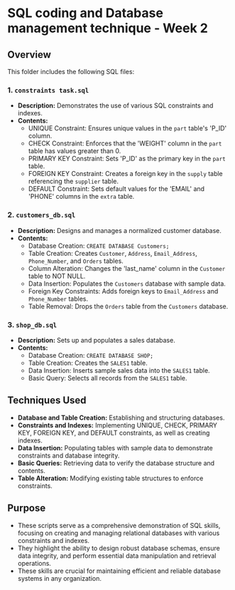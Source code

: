 # SQL coding and Database management technique - Week 2

## Overview
This folder includes the following SQL files:

### 1. **`constraints task.sql`**
   - **Description:** Demonstrates the use of various SQL constraints and indexes.
   - **Contents:**
     - UNIQUE Constraint: Ensures unique values in the `part` table's 'P_ID' column.
     - CHECK Constraint: Enforces that the 'WEIGHT' column in the `part` table has values greater than 0.
     - PRIMARY KEY Constraint: Sets 'P_ID' as the primary key in the `part` table.
     - FOREIGN KEY Constraint: Creates a foreign key in the `supply` table referencing the `supplier` table.
     - DEFAULT Constraint: Sets default values for the 'EMAIL' and 'PHONE' columns in the `extra` table.

### 2. **`customers_db.sql`**
   - **Description:** Designs and manages a normalized customer database.
   - **Contents:**
     - Database Creation: `CREATE DATABASE Customers;`
     - Table Creation: Creates `Customer`, `Address`, `Email_Address`, `Phone_Number`, and `Orders` tables.
     - Column Alteration: Changes the 'last_name' column in the `Customer` table to NOT NULL.
     - Data Insertion: Populates the `Customers` database with sample data.
     - Foreign Key Constraints: Adds foreign keys to `Email_Address` and `Phone_Number` tables.
     - Table Removal: Drops the `Orders` table from the `Customers` database.

### 3. **`shop_db.sql`**
   - **Description:** Sets up and populates a sales database.
   - **Contents:**
     - Database Creation: `CREATE DATABASE SHOP;`
     - Table Creation: Creates the `SALES1` table.
     - Data Insertion: Inserts sample sales data into the `SALES1` table.
     - Basic Query: Selects all records from the `SALES1` table.

## Techniques Used
- **Database and Table Creation:** Establishing and structuring databases.
- **Constraints and Indexes:** Implementing UNIQUE, CHECK, PRIMARY KEY, FOREIGN KEY, and DEFAULT constraints, as well as creating indexes.
- **Data Insertion:** Populating tables with sample data to demonstrate constraints and database integrity.
- **Basic Queries:** Retrieving data to verify the database structure and contents.
- **Table Alteration:** Modifying existing table structures to enforce constraints.

## Purpose
- These scripts serve as a comprehensive demonstration of SQL skills, focusing on creating and managing relational databases with various constraints and indexes. 
- They highlight the ability to design robust database schemas, ensure data integrity, and perform essential data manipulation and retrieval operations.
- These skills are crucial for maintaining efficient and reliable database systems in any organization.
